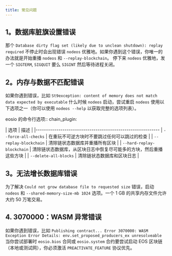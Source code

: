 ```yaml
---
title: 常见问题
---
```


## 1。数据库脏旗设置错误

那个 `Database dirty flag set (likely due to unclean shutdown): replay required` 不停止时会出现错误 `nodeos` 优雅地。如果你遇到这个错误，你唯一的办法就是开始重播 `nodeos` 和 `--replay-blockchain`。
停下来 `nodeos` 优雅地，发一个 `SIGTERM`, `SIGQUIT` 要么 `SIGINT` 然后等待进程关闭。

## 2。内存与数据不匹配错误

如果你遇到错误，比如 `St9exception: content of memory does not match data expected by executable` 什么时候 `nodeos` 启动，尝试重启 `nodeos` 使用以下选项之一（你可以使用 `nodeos --help` 以获取完整的选项列表）。

eosio 的命令行选项:: chain_plugin:

| 选项 | 描述 |
|------------------------------------------------------------
| `--force-all-checks`       | 在重玩不可逆方块时不要跳过任何可以跳过的检查 |
| `--replay-blockchain`      | 清除链状态数据库并重播所有区块 |
| `--hard-replay-blockchain` | 清除链状态数据库，从区块日志中恢复尽可能多的方块，然后重播这些方块 |
| `--delete-all-blocks`      | 清除链状态数据库和区块日志 |

## 3。无法增长数据库错误

为了解决 `Could not grow database file to requested size` 错误，启动 `nodeos` 和 `--shared-memory-size-mb 1024` 选项。一个 1 GB 的共享内存文件允许大约 50 万笔交易。

## 4. 3070000：WASM 异常错误

如果你遇到错误，比如 `Publishing contract... Error 3070000: WASM Exception Error Details: env.set_proposed_producers_ex unresolveable` 当你尝试部署时 `eosio.bios` 合同或 `eosio.system` 合约要尝试启动 EOS 区块链（本地或测试网），你必须激活 `PREACTIVATE_FEATURE` 协议优先。
